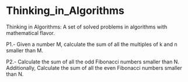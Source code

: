 # Thinking_in_Algorithms
Thinking in Algorithms: A set of solved problems in algorithms with mathematical flavor.

P1.- Given a number M, calculate the sum of all the multiples of k and n smaller than M.

P2.- Calculate the sum of all the odd Fibonacci numbers smaller than N. Additionally, Calculate the sum of all the even Fibonacci numbers smaller than N.
